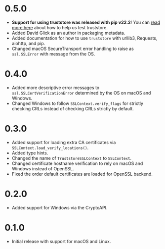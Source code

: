 # 0.5.0

* **Support for using truststore was released with pip v22.2**!
  You can [read more here](https://sethmlarson.dev/blog/help-test-system-trust-stores-in-python) about how to help us test truststore.
* Added David Glick as an author in packaging metadata.
* Added documentation for how to use `truststore` with urllib3, Requests, aiohttp, and pip.
* Changed macOS SecureTransport error handling to raise as `ssl.SSLError` with
  message from the OS.

# 0.4.0

* Added more descriptive error messages to `ssl.SSLCertVerificationError` determined by the OS on macOS and Windows.
* Changed Windows to follow `SSLContext.verify_flags` for strictly checking CRLs instead of checking CRLs strictly by default.

# 0.3.0

* Added support for loading extra CA certificates via `SSLContext.load_verify_locations()`.
* Added type hints.
* Changed the name of `TruststoreSSLContext` to `SSLContext`.
* Changed certificate hostname verification to rely on macOS and Windows instead of OpenSSL.
* Fixed the order default certificates are loaded for OpenSSL backend.

# 0.2.0

* Added support for Windows via the CryptoAPI.

# 0.1.0

* Initial release with support for macOS and Linux.


